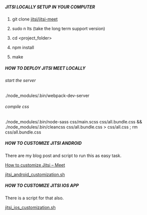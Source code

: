 ##### JITSI LOCALLY SETUP IN YOUR COMPUTER

1. git clone [jitsi/jitsi-meet](https://github.com/jitsi/jitsi-meet)

2. sudo n lts (take the long term support version)

3. cd <project_folder>

4. npm install 

5. make


##### HOW TO DEPLOY JITSI MEET LOCALLY

###### start the server

./node_modules/.bin/webpack-dev-server  

###### compile css 

 ./node_modules/.bin/node-sass css/main.scss css/all.bundle.css && ./node_modules/.bin/cleancss css/all.bundle.css > 
css/all.css ; rm css/all.bundle.css 

##### HOW TO CUSTOMIZE JITSI ANDROID

There are my blog post and script to run this as easy task.

[How to customize Jitsi – Meet](https://meetrix.io/2017/10/31/how-to-customize-jitsi-meet/)

[jitsi_android_customization.sh](https://gist.github.com/SupuniNimeshika/f423978a9407cbf4a2569df167bbecf1)


##### HOW TO CUSTOMIZE JITSI IOS APP

There is a script for that also.

[jitsi_ios_customization.sh](https://gist.github.com/SupuniNimeshika/a898e4baa257bb4d76df8fde72d0a2d5)

